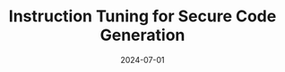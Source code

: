 ---
layout: post
title: "Instruction Tuning for Secure Code Generation"
date: 2024-07-01
categories: research
authors: "<u>Jingxuan He</u>*,  Mark Vero*, Gabriela Krasnopolska, Martin Vechev"
venue: "International Conference on Machine Learning (ICML)"
paper: https://arxiv.org/pdf/2402.09497
code: https://github.com/eth-sri/SafeCoder
highlight: true
topic: ml
---